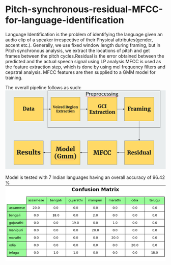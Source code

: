 # Pitch-synchronous-residual-MFCC-for-language-identification

Language Identification is the problem of identifying the language given an audio clip of a speaker irrespective of their Physical attributes(gender, accent etc.).​ Generally, we use fixed window length during framing, but in Pitch synchronous analysis, we extract the locations of pitch and get frames between the pitch cycles.​Residual is the error obtained between the predicted and the actual speech signal using LP analysis.​MFCC is used as the feature extraction step, which is done by using mel frequency filters and cepstral analysis.​ MFCC features are then supplied to a GMM model for training.


The overall pipeline follows as such:
![alt text](https://github.com/rhuthik/Pitch-synchronous-residual-MFCC-for-language-identification/blob/dd2d548ef2f4fb95ae2dd77bf3e401b06664a9d2/pipeline.png)


Model is tested with 7 Indian languages having an overall accuracy of 96.42 %
![alt text](https://github.com/rhuthik/Pitch-synchronous-residual-MFCC-for-language-identification/blob/787865e0168ef9c69df270ca9a257af90259567c/Screenshot%20from%202022-11-29%2014-19-00.png)
